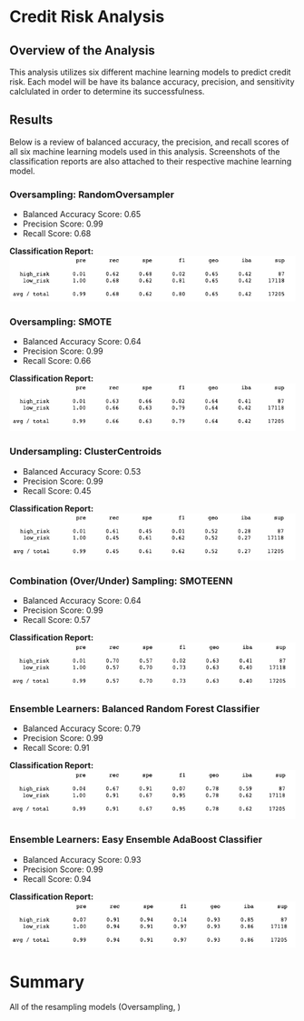 # Credit Risk Analysis

## Overview of the Analysis

This analysis utilizes six different machine learning models to predict credit risk. Each model will be have its balance accuracy, precision, and sensitivity calclulated in order to determine its successfulness. 

## Results

Below is a review of balanced accuracy, the precision, and recall scores of all six machine learning models used in this analysis. Screenshots of the classification reports are also attached to their respective machine learning model. 

### Oversampling: RandomOversampler
- Balanced Accuracy Score: 0.65
- Precision Score: 0.99
- Recall Score: 0.68

**Classification Report:**
![ROS CR](/Images/1_ROS.png)



### Oversampling: SMOTE
- Balanced Accuracy Score: 0.64
- Precision Score: 0.99
- Recall Score: 0.66

**Classification Report:**
![SMOTE CR](/Images/2_SMOTE.png)


### Undersampling: ClusterCentroids
- Balanced Accuracy Score: 0.53
- Precision Score: 0.99
- Recall Score: 0.45

**Classification Report:**
![Undersample CR](/Images/3_Undersampling.png)


### Combination (Over/Under) Sampling: SMOTEENN
- Balanced Accuracy Score: 0.64
- Precision Score: 0.99
- Recall Score: 0.57

**Classification Report:**
![SMOTEENN CR](/Images/4_SMOTEENN.png)


### Ensemble Learners: Balanced Random Forest Classifier
- Balanced Accuracy Score: 0.79
- Precision Score: 0.99
- Recall Score: 0.91

**Classification Report:**
![BRFC CR](/Images/5_BRFC.png)


### Ensemble Learners: Easy Ensemble AdaBoost Classifier
- Balanced Accuracy Score: 0.93
- Precision Score: 0.99
- Recall Score: 0.94

**Classification Report:**
![EE CR](/Images/6_EasyEnsemble.png)


# Summary

All of the resampling models (Oversampling, )